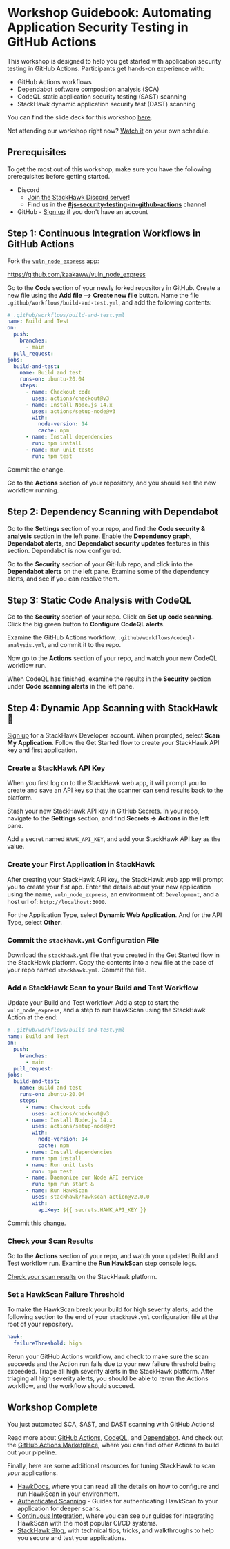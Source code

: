 # Workshop Guidebook: Automating Application Security Testing in GitHub Actions

This workshop is designed to help you get started with application security testing in GitHub Actions. Participants get hands-on experience with:

* GitHub Actions workflows
* Dependabot software composition analysis (SCA)
* CodeQL static application security testing (SAST) scanning
* StackHawk dynamic application security test (DAST) scanning

You can find the slide deck for this workshop [here](https://docs.google.com/presentation/d/1875pG-f2LRt9e1AlLjwQvPg6CyqiPeGqQ4_dQdzkkoo/edit?usp=sharing).

Not attending our workshop right now? [Watch it](https://www.youtube.com/watch?v=TI7E14vYWtU) on your own schedule.

## Prerequisites

To get the most out of this workshop, make sure you have the following prerequisites before getting started.

* Discord
  * [Join the StackHawk Discord server](https://discord.gg/89DcM3pz)!
  * Find us in the **[#js-security-testing-in-github-actions](https://discord.com/channels/854097000261222410/940640557426946058)** channel
* GitHub - [Sign up](https://github.com/signup) if you don't have an account

## Step 1: Continuous Integration Workflows in GitHub Actions

Fork the [`vuln_node_express`](https://github.com/kaakaww/vuln_node_express) app:

<https://github.com/kaakaww/vuln_node_express>

Go to the **Code** section of your newly forked repository in GitHub. Create a new file using the **Add file --> Create new file** button. Name the file `.github/workflows/build-and-test.yml`, and add the following contents:

```yaml
# .github/workflows/build-and-test.yml
name: Build and Test
on:
  push: 
    branches:
      - main
  pull_request:
jobs:
  build-and-test:
    name: Build and test
    runs-on: ubuntu-20.04
    steps:
      - name: Checkout code
        uses: actions/checkout@v3
      - name: Install Node.js 14.x
        uses: actions/setup-node@v3
        with:
          node-version: 14
          cache: npm
      - name: Install dependencies
        run: npm install
      - name: Run unit tests
        run: npm test
```

Commit the change.

Go to the **Actions** section of your repository, and you should see the new workflow running.

## Step 2: Dependency Scanning with Dependabot

Go to the **Settings** section of your repo, and find the **Code security & analysis** section in the left pane. Enable the **Dependency graph**, **Dependabot alerts**, and **Dependabot security updates** features in this section. Dependabot is now configured.

Go to the **Security** section of your GitHub repo, and click into the **Dependabot alerts** on the left pane. Examine some of the dependency alerts, and see if you can resolve them.

## Step 3: Static Code Analysis with CodeQL

Go to the **Security** section of your repo. Click on **Set up code scanning**. Click the big green button to **Configure CodeQL alerts**.

Examine the GitHub Actions workflow, `.github/workflows/codeql-analysis.yml`, and commit it to the repo.

Now go to the **Actions** section of your repo, and watch your new CodeQL workflow run.

When CodeQL has finished, examine the results in the **Security** section under **Code scanning alerts** in the left pane.

## Step 4: Dynamic App Scanning with StackHawk 🦅

[Sign up](https://app.stackhawk.com) for a StackHawk Developer account. When prompted, select **Scan My Application**. Follow the Get Started flow to create your StackHawk API key and first application.

### Create a StackHawk API Key

When you first log on to the StackHawk web app, it will prompt you to create and save an API key so that the scanner can send results back to the platform.

Stash your new StackHawk API key in GitHub Secrets. In your repo, navigate to the **Settings** section, and find **Secrets → Actions** in the left pane.

Add a secret named `HAWK_API_KEY`, and add your StackHawk API key as the value.

### Create your First Application in StackHawk

After creating your StackHawk API key, the StackHawk web app will prompt you to create your fist app. Enter the details about your new application using the name, `vuln_node_express`, an environment of: `Development`, and a host url of: `http://localhost:3000`.

For the Application Type, select **Dynamic Web Application**. And for the API Type, select **Other**.

### Commit the `stackhawk.yml` Configuration File

Download the `stackhawk.yml` file that you created in the Get Started flow in the StackHawk platform. Copy the contents into a new file at the base of your repo named `stackhawk.yml`. Commit the file.

### Add a StackHawk Scan to your Build and Test Workflow

Update your Build and Test workflow. Add a step to start the `vuln_node_express`, and a step to run HawkScan using the StackHawk Action at the end:

```yaml
# .github/workflows/build-and-test.yml
name: Build and Test
on:
  push: 
    branches:
      - main
  pull_request:
jobs:
  build-and-test:
    name: Build and test
    runs-on: ubuntu-20.04
    steps:
      - name: Checkout code
        uses: actions/checkout@v3
      - name: Install Node.js 14.x
        uses: actions/setup-node@v3
        with:
          node-version: 14
          cache: npm
      - name: Install dependencies
        run: npm install
      - name: Run unit tests
        run: npm test
      - name: Daemonize our Node API service
        run: npm run start &
      - name: Run HawkScan
        uses: stackhawk/hawkscan-action@v2.0.0
        with:
          apiKey: ${{ secrets.HAWK_API_KEY }}
```

Commit this change.

### Check your Scan Results

Go to the **Actions** section of your repo, and watch your updated Build and Test workflow run. Examine the **Run HawkScan** step console logs.

[Check your scan results](https://app.stackhawk.com/scans) on the StackHawk platform.

### Set a HawkScan Failure Threshold

To make the HawkScan break your build for high severity alerts, add the following section to the end of your `stackhawk.yml` configuration file at the root of your repository.

```yaml
hawk:
  failureThreshold: high
```

Rerun your GitHub Actions workflow, and check to make sure the scan succeeds and the Action run fails due to your new failure threshold being exceeded. Triage all high severity alerts in the StackHawk platform. After triaging all high severity alerts, you should be able to rerun the Actions workflow, and the workflow should succeed.

## Workshop Complete

You just automated SCA, SAST, and DAST scanning with GitHub Actions!

Read more about [GitHub Actions](https://docs.github.com/en/actions), [CodeQL](https://codeql.github.com/docs/), and [Dependabot](https://docs.github.com/en/code-security/supply-chain-security/keeping-your-dependencies-updated-automatically/configuration-options-for-dependency-updates). And check out the [GitHub Actions Marketplace](https://github.com/marketplace?type=actions), where you can find other Actions to build out your pipeline.

Finally, here are some additional resources for tuning StackHawk to scan *your* applications.

* [HawkDocs](https://docs.stackhawk.com), where you can read all the details on how to configure and run HawkScan in your environment.
* [Authenticated Scanning](https://docs.stackhawk.com/hawkscan/authenticated-scanning.html) - Guides for authenticating HawkScan to your application for deeper scans.
* [Continuous Integration](https://docs.stackhawk.com/continuous-integration/), where you can see our guides for integrating HawkScan with the most popular CI/CD systems.
* [StackHawk Blog](https://www.stackhawk.com/blog), with technical tips, tricks, and walkthroughs to help you secure and test your applications.
